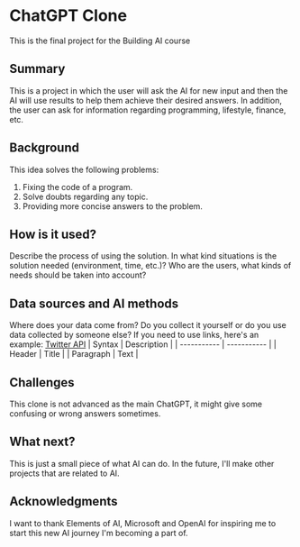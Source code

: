 <!-- This is the markdown template for the final project of the Building AI course, 
created by Reaktor Innovations and University of Helsinki. 
Copy the template, paste it to your GitHub README and edit! -->

# ChatGPT Clone

This is the final project for the Building AI course

## Summary

This is a project in which the user will ask the AI for new input and then the AI will use results to help them achieve their desired answers. In addition, the user can ask for information regarding programming, lifestyle, finance, etc.

## Background

This idea solves the following problems:
1. Fixing the code of a program.
2. Solve doubts regarding any topic.
3. Providing more concise answers to the problem.

## How is it used?

Describe the process of using the solution. In what kind situations is the solution needed (environment, time, etc.)? Who are the users, what kinds of needs should be taken into account?

## Data sources and AI methods

Where does your data come from? Do you collect it yourself or do you use data collected by someone else?
If you need to use links, here's an example:
[Twitter API](https://developer.twitter.com/en/docs)
| Syntax      | Description |
| ----------- | ----------- |
| Header      | Title       |
| Paragraph   | Text        |

## Challenges

This clone is not advanced as the main ChatGPT, it might give some confusing or wrong answers sometimes.

## What next?

This is just a small piece of what AI can do. In the future, I'll make other projects that are related to AI.

## Acknowledgments

I want to thank Elements of AI, Microsoft and OpenAI for inspiring me to start this new AI journey I'm becoming a part of.
